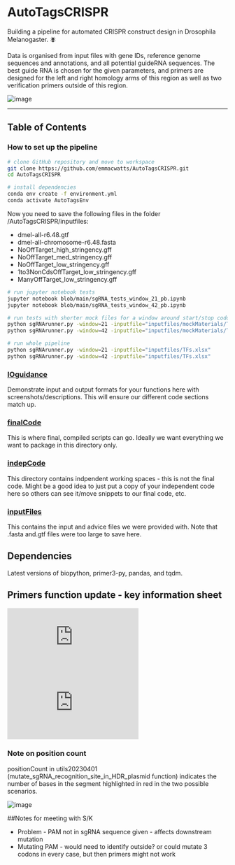 # AutoTagsCRISPR

Building a pipeline for automated CRISPR construct design in Drosophila Melanogaster. :fly:

Data is organised from input files with gene IDs, reference genome sequences and annotations, and all potential guideRNA sequences.
The best guide RNA is chosen for the given parameters, and primers are designed for the left and right homology arms of this region
as well as two verification primers outside of this region.

![image](https://user-images.githubusercontent.com/120821707/210607784-b8ccab0c-a99f-46fc-afdc-5f6f702fe3a1.png)

---

## Table of Contents

### How to set up the pipeline
```bash
# clone GitHub repository and move to workspace
git clone https://github.com/emmacwatts/AutoTagsCRISPR.git
cd AutoTagsCRISPR

# install dependencies
conda env create -f environment.yml
conda activate AutoTagsEnv
```

Now you need to save the following files in the folder /AutoTagsCRISPR/inputfiles:
- dmel-all-r6.48.gtf
- dmel-all-chromosome-r6.48.fasta
- NoOffTarget_high_stringency.gff
- NoOffTarget_med_stringency.gff
- NoOffTarget_low_stringency.gff
- 1to3NonCdsOffTarget_low_stringency.gff
- ManyOffTarget_low_stringency.gff
  
```bash
# run jupyter notebook tests
jupyter notebook blob/main/sgRNA_tests_window_21_pb.ipynb
jupyter notebook blob/main/sgRNA_tests_window_42_pb.ipynb

# run tests with shorter mock files for a window around start/stop codon of 21 bp and 42 bp
python sgRNArunner.py -window=21 -inputfile="inputfiles/mockMaterials/TFsTruncatedLong.xlsx"
python sgRNArunner.py -window=42 -inputfile="inputfiles/mockMaterials/TFsTruncatedLong.xlsx"

# run whole pipeline
python sgRNArunner.py -window=21 -inputfile="inputfiles/TFs.xlsx"
python sgRNArunner.py -window=42 -inputfile="inputfiles/TFs.xlsx"
```
### [IOguidance](https://github.com/emmacwatts/AutoTagsCRISPR/tree/main/IOguidance)

Demonstrate input and output formats for your functions here with screenshots/descriptions. This will ensure our different code sections match up.

### [finalCode](https://github.com/emmacwatts/AutoTagsCRISPR/tree/main/finalCode)

This is where final, compiled scripts can go. Ideally we want everything we want to package in this directory only.

### [indepCode](https://github.com/emmacwatts/AutoTagsCRISPR/tree/main/indepCode)

This directory contains indpendent working spaces - this is not the final code.
Might be a good idea to just put a copy of your independent code here so others can see it/move snippets to our final code, etc.

### [inputFiles](https://github.com/emmacwatts/AutoTagsCRISPR/tree/main/inputfiles)

This contains the input and advice files we were provided with. Note that .fasta and.gtf files were too large to save here.


## Dependencies

Latest versions of biopython, primer3-py, pandas, and tqdm.

## Primers function update - key information sheet

![image](https://github.com/emmacwatts/AutoTagsCRISPR/files/10706002/CRISPR.primers.workflow.pdf)
![image](https://github.com/emmacwatts/AutoTagsCRISPR/files/10706079/CRISPR.primers.workflow.pdf)

### Note on position count

positionCount in utils20230401 (mutate_sgRNA_recognition_site_in_HDR_plasmid function) indicates the number of bases in the segment highlighted in red in the two possible scenarios.

![image]("https://github.com/emmacwatts/AutoTagsCRISPR/assets/120821707/09faf6d0-a22b-4d64-82d9-071158f65e63">)

##Notes for meeting with S/K
* Problem - PAM not in sgRNA sequence given - affects downstream mutation
* Mutating PAM - would need to identify outside? or could mutate 3 codons in every case, but then primers might not work

